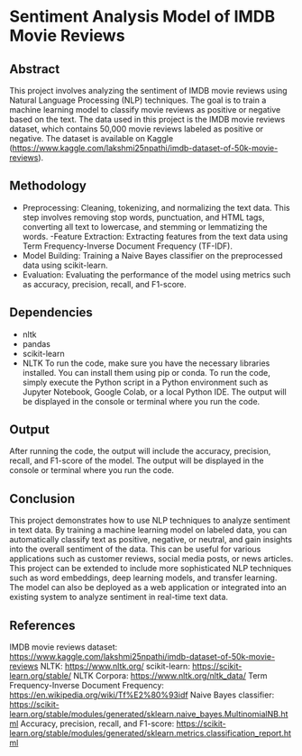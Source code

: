 # Sentiment Analysis Model of IMDB Movie Reviews

## Abstract
This project involves analyzing the sentiment of IMDB movie reviews using Natural Language Processing (NLP) techniques. The goal is to train a machine learning model to classify movie reviews as positive or negative based on the text. The data used in this project is the IMDB movie reviews dataset, which contains 50,000 movie reviews labeled as positive or negative. The dataset is available on Kaggle (https://www.kaggle.com/lakshmi25npathi/imdb-dataset-of-50k-movie-reviews).

## Methodology
- Preprocessing: Cleaning, tokenizing, and normalizing the text data. This step involves removing stop words, punctuation, and HTML tags, converting all text to lowercase, and stemming or lemmatizing the words.
-Feature Extraction: Extracting features from the text data using Term Frequency-Inverse Document Frequency (TF-IDF).
- Model Building: Training a Naive Bayes classifier on the preprocessed data using scikit-learn.
- Evaluation: Evaluating the performance of the model using metrics such as accuracy, precision, recall, and F1-score.

## Dependencies
- nltk
- pandas
- scikit-learn
- NLTK
To run the code, make sure you have the necessary libraries installed. You can install them using pip or conda. To run the code, simply execute the Python script in a Python environment such as Jupyter Notebook, Google Colab, or a local Python IDE. The output will be displayed in the console or terminal where you run the code.

## Output
After running the code, the output will include the accuracy, precision, recall, and F1-score of the model. The output will be displayed in the console or terminal where you run the code.

## Conclusion
This project demonstrates how to use NLP techniques to analyze sentiment in text data. By training a machine learning model on labeled data, you can automatically classify text as positive, negative, or neutral, and gain insights into the overall sentiment of the data. This can be useful for various applications such as customer reviews, social media posts, or news articles. This project can be extended to include more sophisticated NLP techniques such as word embeddings, deep learning models, and transfer learning. The model can also be deployed as a web application or integrated into an existing system to analyze sentiment in real-time text data.

## References
IMDB movie reviews dataset: https://www.kaggle.com/lakshmi25npathi/imdb-dataset-of-50k-movie-reviews
NLTK: https://www.nltk.org/
scikit-learn: https://scikit-learn.org/stable/
NLTK Corpora: https://www.nltk.org/nltk_data/
Term Frequency-Inverse Document Frequency: https://en.wikipedia.org/wiki/Tf%E2%80%93idf
Naive Bayes classifier: https://scikit-learn.org/stable/modules/generated/sklearn.naive_bayes.MultinomialNB.html
Accuracy, precision, recall, and F1-score: https://scikit-learn.org/stable/modules/generated/sklearn.metrics.classification_report.html
